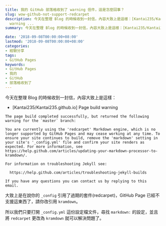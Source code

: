 ```yaml
---
title: 我的 GitHub 部落格收到了 warning 信件，這是怎麼回事？
slug: wow-github-not-support-redcarpet
description: 今天在整理 Blog 的時候收到一封信，內容大致上是這樣：[Kantai235/Kantai235.github.io] Page build
  warning ...
summary: 今天在整理 Blog 的時候收到一封信，內容大致上是這樣：[Kantai235/Kantai235.github.io] Page build

date: '2018-09-08T00:00:00+08:00'
lastmod: '2018-09-08T00:00:00+08:00'
categories:
- 經驗分享
tags:
- GitHub Pages
keywords:
- GitHub Pages
- 我的
- GitHub
- 部落格收到了
---
```


今天在整理 Blog 的時候收到一封信，內容大致上是這樣：

- [Kantai235/Kantai235.github.io] Page build warning

```
The page build completed successfully, but returned the following warning for the `master` branch:

You are currently using the 'redcarpet' Markdown engine, which is no longer supported by GitHub Pages and may cease working at any time. To ensure your site continues to build, remove the 'markdown' setting in your site's '_config.yml' file and confirm your site renders as expected. For more information, see https://help.github.com/articles/updating-your-markdown-processor-to-kramdown/.

For information on troubleshooting Jekyll see:

  https://help.github.com/articles/troubleshooting-jekyll-builds

If you have any questions you can contact us by replying to this email.
```

大致上是在說你的 `_config` 引用了過期的套件(redcarpet)，GitHub Page 已經不支援這東西了，請你改引用 `kramdown`。

所以我們只要打開 `_config.yml` 這份設定檔文件，尋找 `markdown:` 的設定，並且將 `redcarpet` 更改為 `kramdown` 就可以解決問題了。
